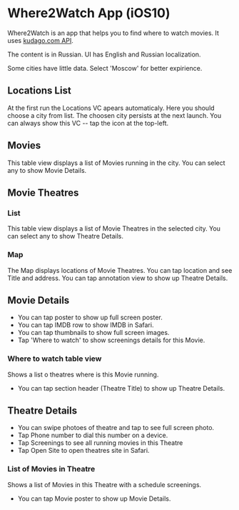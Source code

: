 #  Where2Watch App (iOS10)

Where2Watch is an app that helps you to find where to watch movies. It uses [kudago.com API](https://docs.kudago.com/api/).

The content is in Russian. UI has English and Russian localization.

Some cities have little data. Select 'Moscow' for better expirience.


## Locations List

At the first run the Locations VC apears automaticaly. Here you should choose a city from list. The choosen city persists at the next launch.
You can always show this VC -- tap the icon at the top-left.



## Movies

This table view displays a list of Movies running in the city. You can select any to show Movie Details.



## Movie Theatres

### List

This table view displays a list of Movie Theatres in the selected city. You can select any to show Theatre Details.

### Map

The Map displays locations of Movie Theatres. You can tap location and see Title and address. You can tap annotation view to show up Theatre Details.



## Movie Details

- You can tap poster to show up full screen poster.
- You can tap IMDB row to show IMDB in Safari.
- You can tap thumbnails to show full screen images.
- Tap 'Where to watch' to show screenings details for this Movie.

### Where to watch table view

Shows a list o theatres where is this Movie running.

- You can tap section header (Theatre Title) to show up Theatre Details.



## Theatre Details

- You can swipe photoes of theatre and tap to see full screen photo.
- Tap Phone number to dial this number on a device.
- Tap Screenings to see all running movies in this Theatre
- Tap Open Site to open theatres site in Safari.



### List of Movies in Theatre

Shows a list of Movies in this Theatre with a schedule screenings.

- You can tap Movie poster to show up Movie Details.



